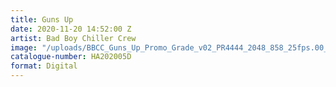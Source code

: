 ```yaml
---
title: Guns Up
date: 2020-11-20 14:52:00 Z
artist: Bad Boy Chiller Crew
image: "/uploads/BBCC_Guns_Up_Promo_Grade_v02_PR4444_2048_858_25fps.00_00_13_22.Still001%20copy.jpg"
catalogue-number: HA202005D
format: Digital
---
```


